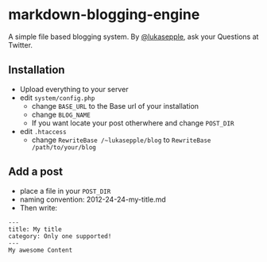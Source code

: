 # markdown-blogging-engine
A simple file based blogging system. By [@lukasepple](http://twitter.com/lukasepple), ask your Questions at Twitter.
## Installation
* Upload everything to your server
* edit `system/config.php`
	* change `BASE_URL` to the Base url of your installation
	* change `BLOG_NAME`
	* If you want locate your post otherwhere and change `POST_DIR`
* edit `.htaccess`
	* change `RewriteBase /~lukasepple/blog` to `RewriteBase /path/to/your/blog`

## Add a post
* place a file in your `POST_DIR`
* naming convention: 2012-24-24-my-title.md
* Then write:    

`---`  
`title: My title`      
`category: Only one supported!`  
`---`  
`My awesome Content`   
